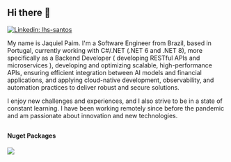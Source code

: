 ## Hi there 👋

[![Linkedin: lhs-santos](https://img.shields.io/badge/-Jaquiel%20Paim-blue?style=flat-square&logo=Linkedin&logoColor=white&link=https://www.linkedin.com/in/jaquielpaim/)](https://www.linkedin.com/in/jaquielpaim)

My name is Jaquiel Paim. I'm a Software Engineer from Brazil, based in Portugal, currently working with C#/.NET (.NET 6 and .NET 8), more specifically as a Backend Developer ( developing RESTful APIs and microservices ), developing and optimizing scalable, high-performance APIs, ensuring efficient integration between AI models and financial applications, and applying cloud-native development, observability, and automation practices to deliver robust and secure solutions. 

I enjoy new challenges and experiences, and I also strive to be in a state of constant learning. I have been working remotely since before the pandemic and am passionate about innovation and new technologies.

##
<!--a href="">
  <img height="180em" src="https://github-readme-stats.vercel.app/api/top-langs/?username=jaquiel&layout=compact&langs_count=6&theme=algolia"/>
</a-->

#### Nuget Packages 


<a href="https://github.com/jaquiel/SerialKey.Manager">
  <img align="center" src="https://github-readme-stats.vercel.app/api/pin/?username=jaquiel&repo=SerialKey.Manager" />
</a>

<br />
<br />
